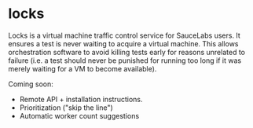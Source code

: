 # locks

Locks is a virtual machine traffic control service for SauceLabs users. It ensures a test is never waiting to acquire a virtual machine. This allows orchestration software to avoid killing tests early for reasons unrelated to failure (i.e. a test should never be punished for running too long if it was merely waiting for a VM to become available).

Coming soon: 
  * Remote API + installation instructions.
  * Prioritization ("skip the line")
  * Automatic worker count suggestions
